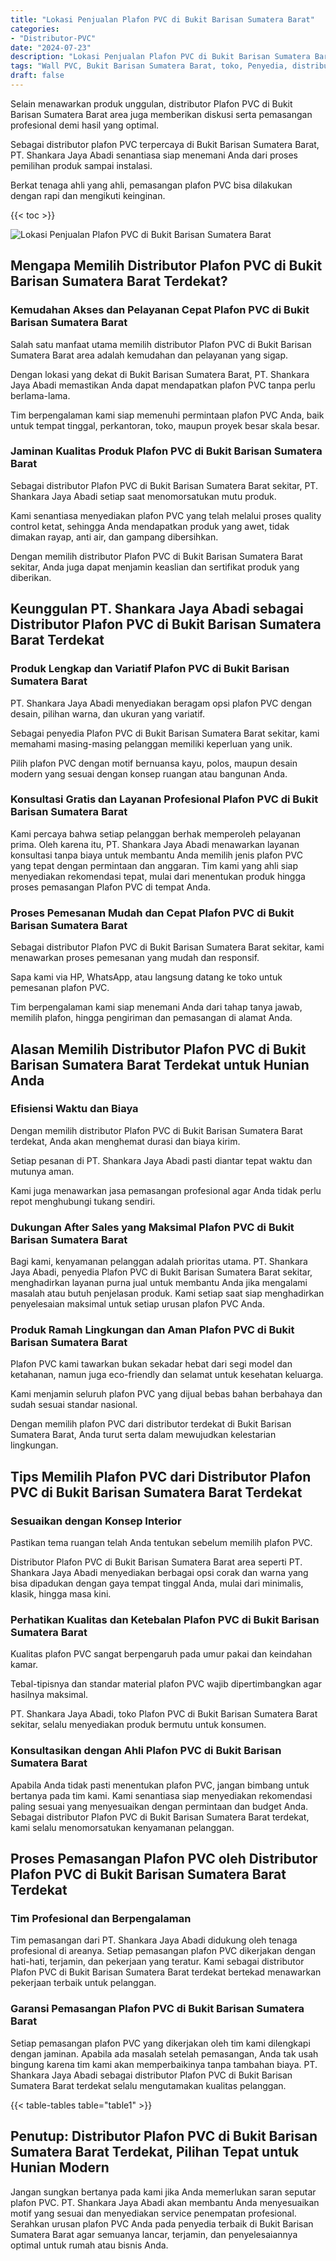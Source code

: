 ```yaml
---
title: "Lokasi Penjualan Plafon PVC di Bukit Barisan Sumatera Barat"
categories: 
- "Distributor-PVC"
date: "2024-07-23"
description: "Lokasi Penjualan Plafon PVC di Bukit Barisan Sumatera Barat untuk rumah, kantor, dan gerai. Panel berkualitas, variasi motif, pilihan warna elegan, beserta servis penempatan dikerjakan oleh tim ahli serta garansi resmi!|Layanan penjualan Plafon PVC di Bukit Barisan Sumatera Barat bagi keperluan tempat tinggal, kantor, maupun ritel, dengan produk unggulan dan pemasangan oleh tim berpengalaman serta garansi resmi.|Alternatif Plafon PVC di Bukit Barisan Sumatera Barat yang andal bagi rumah, office, dan gerai, bersama produk terbaik dan instalasi dikerjakan oleh tenaga ahli berpengalaman serta garansi resmi.|Penjualan Plafon PVC di Bukit Barisan Sumatera Barat untuk hunian, perkantoran, serta gerai, dengan panel terbaik dan pemasangan oleh tim profesional, lengkap beserta garansi resmi.}"
tags: "Wall PVC, Bukit Barisan Sumatera Barat, toko, Penyedia, distributor"
draft: false
---
```


Selain menawarkan produk unggulan, distributor Plafon PVC di Bukit Barisan Sumatera Barat area juga memberikan diskusi serta pemasangan profesional demi hasil yang optimal.

Sebagai distributor plafon PVC terpercaya di Bukit Barisan Sumatera Barat, PT. Shankara Jaya Abadi senantiasa siap menemani Anda dari proses pemilihan produk sampai instalasi.

Berkat tenaga ahli yang ahli, pemasangan plafon PVC bisa dilakukan dengan rapi dan mengikuti keinginan.

{{< toc >}}

![Lokasi Penjualan Plafon PVC di Bukit Barisan Sumatera Barat](/images/Distributor-PVC/Lokasi-Penjualan-Plafon-PVC-di-Bukit-Barisan-Sumatera-Barat.png)


## Mengapa Memilih Distributor Plafon PVC di Bukit Barisan Sumatera Barat Terdekat?

### Kemudahan Akses dan Pelayanan Cepat Plafon PVC di Bukit Barisan Sumatera Barat

Salah satu manfaat utama memilih distributor Plafon PVC di Bukit Barisan Sumatera Barat area adalah kemudahan dan pelayanan yang sigap.

Dengan lokasi yang dekat di Bukit Barisan Sumatera Barat, PT. Shankara Jaya Abadi memastikan Anda dapat mendapatkan plafon PVC tanpa perlu berlama-lama.

Tim berpengalaman kami siap memenuhi permintaan plafon PVC Anda, baik untuk tempat tinggal, perkantoran, toko, maupun proyek besar skala besar.

### Jaminan Kualitas Produk Plafon PVC di Bukit Barisan Sumatera Barat

Sebagai distributor Plafon PVC di Bukit Barisan Sumatera Barat sekitar, PT. Shankara Jaya Abadi setiap saat menomorsatukan mutu produk.

Kami senantiasa menyediakan plafon PVC yang telah melalui proses quality control ketat, sehingga Anda mendapatkan produk yang awet, tidak dimakan rayap, anti air, dan gampang dibersihkan.

Dengan memilih distributor Plafon PVC di Bukit Barisan Sumatera Barat sekitar, Anda juga dapat menjamin keaslian dan sertifikat produk yang diberikan.

## Keunggulan PT. Shankara Jaya Abadi sebagai Distributor Plafon PVC di Bukit Barisan Sumatera Barat Terdekat

### Produk Lengkap dan Variatif Plafon PVC di Bukit Barisan Sumatera Barat

PT. Shankara Jaya Abadi menyediakan beragam opsi plafon PVC dengan desain, pilihan warna, dan ukuran yang variatif.

Sebagai penyedia Plafon PVC di Bukit Barisan Sumatera Barat sekitar, kami memahami masing-masing pelanggan memiliki keperluan yang unik.

Pilih plafon PVC dengan motif bernuansa kayu, polos, maupun desain modern yang sesuai dengan konsep ruangan atau bangunan Anda.

### Konsultasi Gratis dan Layanan Profesional Plafon PVC di Bukit Barisan Sumatera Barat

Kami percaya bahwa setiap pelanggan berhak memperoleh pelayanan prima. Oleh karena itu, PT. Shankara Jaya Abadi menawarkan layanan konsultasi tanpa biaya untuk membantu Anda memilih jenis plafon PVC yang tepat dengan permintaan dan anggaran. Tim kami yang ahli siap menyediakan rekomendasi tepat, mulai dari menentukan produk hingga proses pemasangan Plafon PVC di tempat Anda.

### Proses Pemesanan Mudah dan Cepat Plafon PVC di Bukit Barisan Sumatera Barat

Sebagai distributor Plafon PVC di Bukit Barisan Sumatera Barat sekitar, kami menawarkan proses pemesanan yang mudah dan responsif.

Sapa kami via HP, WhatsApp, atau langsung datang ke toko untuk pemesanan plafon PVC.

Tim berpengalaman kami siap menemani Anda dari tahap tanya jawab, memilih plafon, hingga pengiriman dan pemasangan di alamat Anda.

## Alasan Memilih Distributor Plafon PVC di Bukit Barisan Sumatera Barat Terdekat untuk Hunian Anda

### Efisiensi Waktu dan Biaya

Dengan memilih distributor Plafon PVC di Bukit Barisan Sumatera Barat terdekat, Anda akan menghemat durasi dan biaya kirim.

Setiap pesanan di PT. Shankara Jaya Abadi pasti diantar tepat waktu dan mutunya aman.

Kami juga menawarkan jasa pemasangan profesional agar Anda tidak perlu repot menghubungi tukang sendiri.

### Dukungan After Sales yang Maksimal Plafon PVC di Bukit Barisan Sumatera Barat

Bagi kami, kenyamanan pelanggan adalah prioritas utama. PT. Shankara Jaya Abadi, penyedia Plafon PVC di Bukit Barisan Sumatera Barat sekitar, menghadirkan layanan purna jual untuk membantu Anda jika mengalami masalah atau butuh penjelasan produk. Kami setiap saat siap menghadirkan penyelesaian maksimal untuk setiap urusan plafon PVC Anda.

### Produk Ramah Lingkungan dan Aman Plafon PVC di Bukit Barisan Sumatera Barat

Plafon PVC kami tawarkan bukan sekadar hebat dari segi model dan ketahanan, namun juga eco-friendly dan selamat untuk kesehatan keluarga.

Kami menjamin seluruh plafon PVC yang dijual bebas bahan berbahaya dan sudah sesuai standar nasional.

Dengan memilih plafon PVC dari distributor terdekat di Bukit Barisan Sumatera Barat, Anda turut serta dalam mewujudkan kelestarian lingkungan.

## Tips Memilih Plafon PVC dari Distributor Plafon PVC di Bukit Barisan Sumatera Barat Terdekat

### Sesuaikan dengan Konsep Interior

Pastikan tema ruangan telah Anda tentukan sebelum memilih plafon PVC.

Distributor Plafon PVC di Bukit Barisan Sumatera Barat area seperti PT. Shankara Jaya Abadi menyediakan berbagai opsi corak dan warna yang bisa dipadukan dengan gaya tempat tinggal Anda, mulai dari minimalis, klasik, hingga masa kini.

### Perhatikan Kualitas dan Ketebalan Plafon PVC di Bukit Barisan Sumatera Barat

Kualitas plafon PVC sangat berpengaruh pada umur pakai dan keindahan kamar.

Tebal-tipisnya dan standar material plafon PVC wajib dipertimbangkan agar hasilnya maksimal.

PT. Shankara Jaya Abadi, toko Plafon PVC di Bukit Barisan Sumatera Barat sekitar, selalu menyediakan produk bermutu untuk konsumen.

### Konsultasikan dengan Ahli Plafon PVC di Bukit Barisan Sumatera Barat

Apabila Anda tidak pasti menentukan plafon PVC, jangan bimbang untuk bertanya pada tim kami. Kami senantiasa siap menyediakan rekomendasi paling sesuai yang menyesuaikan dengan permintaan dan budget Anda. Sebagai distributor Plafon PVC di Bukit Barisan Sumatera Barat terdekat, kami selalu menomorsatukan kenyamanan pelanggan.

## Proses Pemasangan Plafon PVC oleh Distributor Plafon PVC di Bukit Barisan Sumatera Barat Terdekat

### Tim Profesional dan Berpengalaman

Tim pemasangan dari PT. Shankara Jaya Abadi didukung oleh tenaga profesional di areanya. Setiap pemasangan plafon PVC dikerjakan dengan hati-hati, terjamin, dan pekerjaan yang teratur. Kami sebagai distributor Plafon PVC di Bukit Barisan Sumatera Barat terdekat bertekad menawarkan pekerjaan terbaik untuk pelanggan.

### Garansi Pemasangan Plafon PVC di Bukit Barisan Sumatera Barat

Setiap pemasangan plafon PVC yang dikerjakan oleh tim kami dilengkapi dengan jaminan. Apabila ada masalah setelah pemasangan, Anda tak usah bingung karena tim kami akan memperbaikinya tanpa tambahan biaya. PT. Shankara Jaya Abadi sebagai distributor Plafon PVC di Bukit Barisan Sumatera Barat terdekat selalu mengutamakan kualitas pelanggan.

{{< table-tables table="table1" >}}

## Penutup: Distributor Plafon PVC di Bukit Barisan Sumatera Barat Terdekat, Pilihan Tepat untuk Hunian Modern

Jangan sungkan bertanya pada kami jika Anda memerlukan saran seputar plafon PVC. PT. Shankara Jaya Abadi akan membantu Anda menyesuaikan motif yang sesuai dan menyediakan service penempatan profesional. Serahkan urusan plafon PVC Anda pada penyedia terbaik di Bukit Barisan Sumatera Barat agar semuanya lancar, terjamin, dan penyelesaiannya optimal untuk rumah atau bisnis Anda.